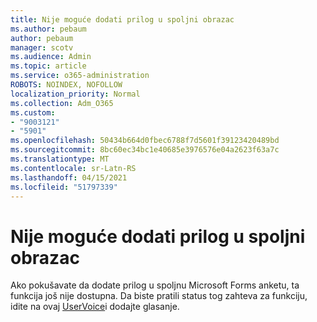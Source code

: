 ```yaml
---
title: Nije moguće dodati prilog u spoljni obrazac
ms.author: pebaum
author: pebaum
manager: scotv
ms.audience: Admin
ms.topic: article
ms.service: o365-administration
ROBOTS: NOINDEX, NOFOLLOW
localization_priority: Normal
ms.collection: Adm_O365
ms.custom:
- "9003121"
- "5901"
ms.openlocfilehash: 50434b664d0fbec6788f7d5601f39123420489bd
ms.sourcegitcommit: 8bc60ec34bc1e40685e3976576e04a2623f63a7c
ms.translationtype: MT
ms.contentlocale: sr-Latn-RS
ms.lasthandoff: 04/15/2021
ms.locfileid: "51797339"
---
```

# <a name="unable-to-add-an-attachment-to-an-externally-facing-form"></a>Nije moguće dodati prilog u spoljni obrazac

Ako pokušavate da dodate prilog u spoljnu Microsoft Forms anketu, ta funkcija još nije dostupna. Da biste pratili status tog zahteva za funkciju, idite na ovaj [UserVoice](https://go.microsoft.com/fwlink/?linkid=2133069)i dodajte glasanje.
